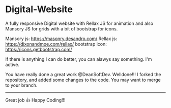 # Digital-Website
A fully responsive Digital website with Rellax JS for animation and also Mansory JS for grids with a bit of bootstrap for icons.

Mansory js: https://masonry.desandro.com/
Rellax js: https://dixonandmoe.com/rellax/
bootstrap icon: https://icons.getbootstrap.com/

If there is anything I can do better, you can alawys say something. I'm active.

You have really done a great work @DeanSoftDev. Welldone!!!
I forked the repository, and added some changes to the code. You may want to merge to your branch.

***************************

Great job :thumbsup: 
Happy Coding!!!
